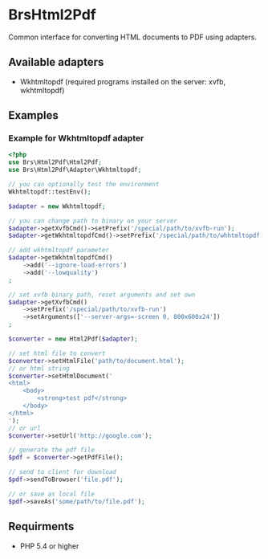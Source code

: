 # BrsHtml2Pdf
Common interface for converting HTML documents to PDF using adapters.

## Available adapters

 * Wkhtmltopdf (required programs installed on the server: xvfb, wkhtmltopdf)

## Examples

### Example for Wkhtmltopdf adapter
```php
<?php
use Brs\Html2Pdf\Html2Pdf;
use Brs\Html2Pdf\Adapter\Wkhtmltopdf;

// you can optionally test the environment
Wkhtmltopdf::testEnv();

$adapter = new Wkhtmltopdf;

// you can change path to binary on your server
$adapter->getXvfbCmd()->setPrefix('/special/path/to/xvfb-run');
$adapter->getWkhtmltopdfCmd()->setPrefix('/special/path/to/whhtmltopdf');

// add wkhtmltopdf parameter
$adapter->getWkhtmltopdfCmd()
    ->add('--ignore-load-errors')
    ->add('--lowquality')
;

// set xvfb binary path, reset arguments and set own
$adapter->getXvfbCmd()
    ->setPrefix('/special/path/to/xvfb-run')
    ->setArguments(['--server-args=-screen 0, 800x600x24'])
;

$converter = new Html2Pdf($adapter);

// set html file to convert
$converter->setHtmlFile('path/to/document.html');
// or html string
$converter->setHtmlDocument('
<html>
    <body>
        <strong>test pdf</strong>
    </body>
</html>
');
// or url
$converter->setUrl('http://google.com');

// generate the pdf file
$pdf = $converter->getPdfFile();

// send to client for download
$pdf->sendToBrowser('file.pdf');

// or save as local file
$pdf->saveAs('some/path/to/file.pdf');
```

## Requirments

 * PHP 5.4 or higher